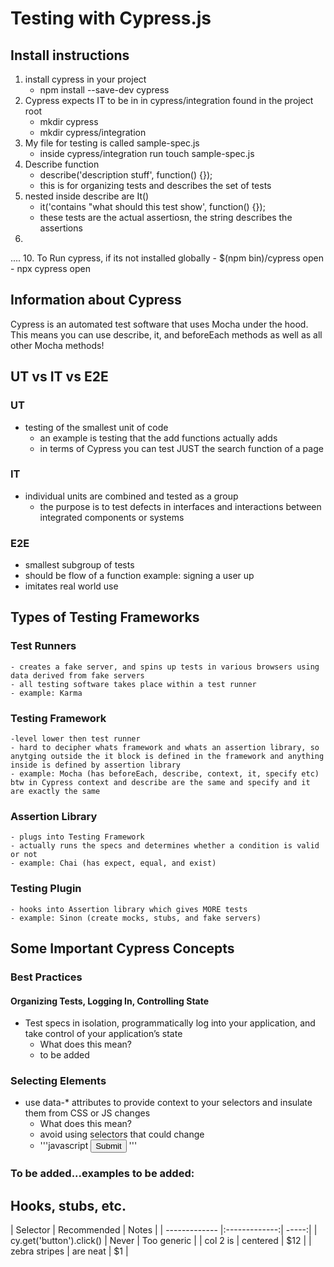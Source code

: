 
# Testing with Cypress.js
## Install instructions
1. install cypress in your project
	- npm install --save-dev cypress
2. Cypress expects IT to be in in cypress/integration found in the project root
	- mkdir cypress
	- mkdir cypress/integration
3. My file for testing is called sample-spec.js
	- inside cypress/integration run touch sample-spec.js
4. Describe function
	- describe('description stuff', function() {});
	- this is for organizing tests and describes the set of tests
5. nested inside describe are It()
	- it('contains "what should this test show', function() {});
	- these tests are the actual assertiosn, the string describes the assertions
6. 
....
10. To Run cypress, if its not installed globally
	- $(npm bin)/cypress open
	- npx cypress open

## Information about Cypress

Cypress is an automated test software that uses Mocha under the hood. This means you can use describe, it, and beforeEach methods as well as all other Mocha methods!


## UT vs IT vs E2E
### UT
- testing of the smallest unit of code
	- an example is testing that the add functions actually adds
	- in terms of Cypress you can test JUST the search function of a page
### IT
- individual units are combined and tested as a group
	- the purpose is to test defects in interfaces and interactions between integrated components or systems
### E2E
- smallest subgroup of tests
- should be flow of a function example: signing a user up
- imitates real world use

## Types of Testing Frameworks

### Test Runners
	- creates a fake server, and spins up tests in various browsers using data derived from fake servers
	- all testing software takes place within a test runner
	- example: Karma
### Testing Framework
	-level lower then test runner
	- hard to decipher whats framework and whats an assertion library, so anytging outside the it block is defined in the framework and anything inside is defined by assertion library
	- example: Mocha (has beforeEach, describe, context, it, specify etc) btw in Cypress context and describe are the same and specify and it are exactly the same
### Assertion Library
	- plugs into Testing Framework
	- actually runs the specs and determines whether a condition is valid or not
	- example: Chai (has expect, equal, and exist)
### Testing Plugin
	- hooks into Assertion library which gives MORE tests
	- example: Sinon (create mocks, stubs, and fake servers)

## Some Important Cypress Concepts

### Best Practices
#### Organizing Tests, Logging In, Controlling State
- Test specs in isolation, programmatically log into your application, and take control of your application’s state
	- What does this mean?
	- to be added
### Selecting Elements
- use data-* attributes to provide context to your selectors and insulate them from CSS or JS changes
	- What does this mean?
	- avoid using selectors that could change
	- '''javascript
	<button id="main" class="btn btn-large" data-cy="submit">Submit</button>
	'''


### To be added...examples to be added:
## Hooks, stubs, etc.


| Selector | Recommended | Notes |
	| ------------- |:-------------:| -----:|
	| cy.get('button').click() | Never | Too generic |
	| col 2 is  | centered |   $12 |
	| zebra stripes | are neat      |    $1 |


